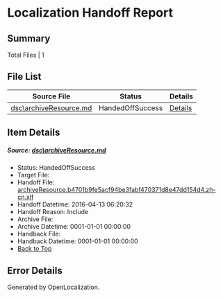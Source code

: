 # <a name='report-top'></a> Localization Handoff Report

## Summary
 Total Files | 1

## File List
 Source File | Status | Details 
 ----------- | ------ | ------- 
 [dsc\archiveResource.md](https://github.com/OpenLocalizationOrg/PowerShell-Docs/blob/a608f05ae19ec8ef851e49167f78ba43332813e6/dsc/archiveResource.md) | HandedOffSuccess | [Details](#e04310b8654bab21ba61cb46b1b110b9791b9ffd5)

## Item Details
##### <a name='e04310b8654bab21ba61cb46b1b110b9791b9ffd5'></a> Source: [dsc\archiveResource.md](https://github.com/OpenLocalizationOrg/PowerShell-Docs/blob/a608f05ae19ec8ef851e49167f78ba43332813e6/dsc/archiveResource.md)
* Status: HandedOffSuccess
* Target File: 
* Handoff File: [archiveResource.b4701b9fe5acf94be3fabf470371d8e47dd154d4.zh-cn.xlf](https://github.com/OpenLocalizationOrg/olhandoff/blob/af9b64cfcf528bf5b7b9ad5c1dbd4becfa3753ac/ol-handoff/OpenLocalizationOrg/PowerShell-Docs.zh-cn/master/archiveResource.b4701b9fe5acf94be3fabf470371d8e47dd154d4.zh-cn.xlf)
* Handoff Datetime: 2016-04-13 06:20:32
* Handoff Reason: Include
* Archive File: 
* Archive Datetime: 0001-01-01 00:00:00
* Handback File: 
* Handback Datetime: 0001-01-01 00:00:00
* [Back to Top](#report-top)


## Error Details

Generated by OpenLocalization.
